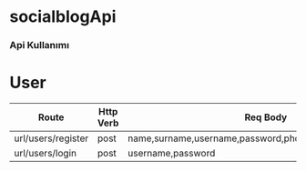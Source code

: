 # socialblogApi

### Api Kullanımı

# User

| Route              | Http Verb | Req Body                                                |
| ------------------ | --------- | ------------------------------------------------------- |
| url/users/register | post      | name,surname,username,password,phoneNumber,email,gender |
| url/users/login    | post      | username,password                                       |
